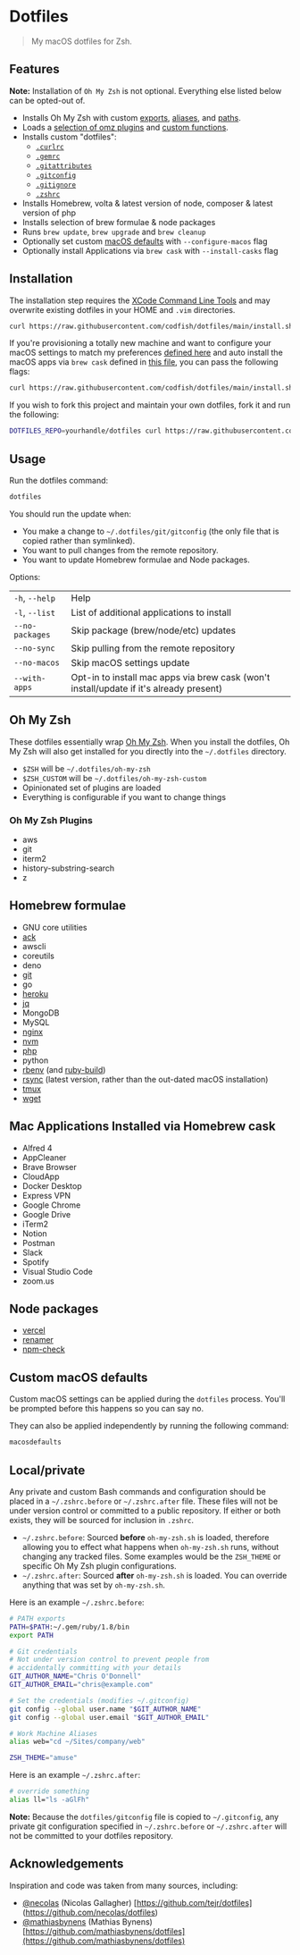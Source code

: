 # Dotfiles

> My macOS dotfiles for Zsh.

## Features

**Note:** Installation of `Oh My Zsh` is not optional. Everything else listed
below can be opted-out of.

- Installs Oh My Zsh with custom [exports](oh-my-zsh-custom/02-exports.zsh), [aliases](oh-my-zsh-custom/03-aliases.zsh), and [paths](oh-my-zsh-custom/01-paths.zsh).
- Loads a [selection of omz plugins](dotfiles/zshrc#L66) and [custom functions](functions).
- Installs custom "dotfiles":
  - [`.curlrc`](dotfiles/curlrc)
  - [`.gemrc`](dotfiles/gemrc)
  - [`.gitattributes`](dotfiles/gitattributes)
  - [`.gitconfig`](dotfiles/gitconfig)
  - [`.gitignore`](dotfiles/gitignore)
  - [`.zshrc`](dotfiles/zshrc)
- Installs Homebrew, volta & latest version of node, composer & latest version of php
- Installs selection of brew formulae & node packages
- Runs `brew update`, `brew upgrade` and `brew cleanup`
- Optionally set custom [macOS defaults](bin/macosdefaults) with `--configure-macos` flag
- Optionally install Applications via `brew cask` with `--install-casks` flag

## Installation

The installation step requires the [XCode Command Line
Tools](https://developer.apple.com/downloads) and may overwrite existing
dotfiles in your HOME and `.vim` directories.

```sh
curl https://raw.githubusercontent.com/codfish/dotfiles/main/install.sh | bash
```

If you're provisioning a totally new machine and want to configure your macOS settings to match my preferences [defined here](bin/macosdefaults) and auto install the macOS apps via `brew cask` defined in [this file](lib/brew), you can pass the following flags:

```sh
curl https://raw.githubusercontent.com/codfish/dotfiles/main/install.sh | bash -s -- --configure-macos --install-casks
```

If you wish to fork this project and maintain your own dotfiles, fork it and
run the following:

```sh
DOTFILES_REPO=yourhandle/dotfiles curl https://raw.githubusercontent.com/codfish/dotfiles/main/install.sh | bash
```

## Usage

Run the dotfiles command:

```sh
dotfiles
```

You should run the update when:

- You make a change to `~/.dotfiles/git/gitconfig` (the only file that is
  copied rather than symlinked).
- You want to pull changes from the remote repository.
- You want to update Homebrew formulae and Node packages.

Options:

<table>
    <tr>
        <td><code>-h</code>, <code>--help</code></td>
        <td>Help</td>
    </tr>
    <tr>
        <td><code>-l</code>, <code>--list</code></td>
        <td>List of additional applications to install</td>
    </tr>
    <tr>
        <td><code>--no-packages</code></td>
        <td>Skip package (brew/node/etc) updates</td>
    </tr>
    <tr>
        <td><code>--no-sync</code></td>
        <td>Skip pulling from the remote repository</td>
    </tr>
    <tr>
        <td><code>--no-macos</code></td>
        <td>Skip macOS settings update</td>
    </tr>
    <tr>
        <td><code>--with-apps</code></td>
        <td>Opt-in to install mac apps via brew cask (won't install/update if it's already present)</td>
    </tr>
</table>

## Oh My Zsh

These dotfiles essentially wrap [Oh My Zsh](https://ohmyz.sh/). When you install the dotfiles, Oh My Zsh will also get installed for you directly into the `~/.dotfiles` directory.

- `$ZSH` will be `~/.dotfiles/oh-my-zsh`
- `$ZSH_CUSTOM` will be `~/.dotfiles/oh-my-zsh-custom`
- Opinionated set of plugins are loaded
- Everything is configurable if you want to change things

### Oh My Zsh Plugins

- aws
- git
- iterm2
- history-substring-search
- z

## Homebrew formulae

- GNU core utilities
- [ack](http://betterthangrep.com/)
- awscli
- coreutils
- deno
- [git](http://git-scm.com/)
- go
- [heroku](https://devcenter.heroku.com/articles/heroku-cli)
- [jq](https://stedolan.github.io/jq/)
- MongoDB
- MySQL
- [nginx](https://www.nginx.com/)
- [nvm](https://github.com/creationix/nvm)
- [php](https://formulae.brew.sh/formula/php)
- python
- [rbenv](https://github.com/rbenv/rbenv) (and [ruby-build](https://github.com/rbenv/ruby-build))
- [rsync](https://rsync.samba.org/) (latest version, rather than the out-dated macOS installation)
- [tmux](https://github.com/tmux/tmux/wiki)
- [wget](http://www.gnu.org/software/wget/)

## Mac Applications Installed via Homebrew cask

- Alfred 4
- AppCleaner
- Brave Browser
- CloudApp
- Docker Desktop
- Express VPN
- Google Chrome
- Google Drive
- iTerm2
- Notion
- Postman
- Slack
- Spotify
- Visual Studio Code
- zoom.us

## Node packages

- [vercel](https://vercel.com/)
- [renamer](https://github.com/75lb/renamer)
- [npm-check](https://github.com/dylang/npm-check)

## Custom macOS defaults

Custom macOS settings can be applied during the `dotfiles` process. You'll be prompted before this happens so you can say no.

They can also be applied independently by running the following command:

```sh
macosdefaults
```

## Local/private

Any private and custom Bash commands and configuration should be placed in a
`~/.zshrc.before` or `~/.zshrc.after` file. These files will not be under
version control or committed to a public repository. If either or both exists,
they will be sourced for inclusion in `.zshrc`.

- `~/.zshrc.before`: Sourced **before** `oh-my-zsh.sh` is loaded, therefore allowing you to effect what happens when `oh-my-zsh.sh` runs, without changing any tracked files. Some examples would be the `ZSH_THEME` or specific Oh My Zsh plugin configurations.
- `~/.zshrc.after`: Sourced **after**  `oh-my-zsh.sh` is loaded. You can override anything that was set by `oh-my-zsh.sh`.

Here is an example `~/.zshrc.before`:

```sh
# PATH exports
PATH=$PATH:~/.gem/ruby/1.8/bin
export PATH

# Git credentials
# Not under version control to prevent people from
# accidentally committing with your details
GIT_AUTHOR_NAME="Chris O'Donnell"
GIT_AUTHOR_EMAIL="chris@example.com"

# Set the credentials (modifies ~/.gitconfig)
git config --global user.name "$GIT_AUTHOR_NAME"
git config --global user.email "$GIT_AUTHOR_EMAIL"

# Work Machine Aliases
alias web="cd ~/Sites/company/web"

ZSH_THEME="amuse"
```

Here is an example `~/.zshrc.after`:

```sh
# override something
alias ll="ls -aGlFh"
```

**Note:** Because the `dotfiles/gitconfig` file is copied to `~/.gitconfig`, any private
git configuration specified in `~/.zshrc.before` or `~/.zshrc.after` will not be committed to
your dotfiles repository.

## Acknowledgements

Inspiration and code was taken from many sources, including:

- [@necolas](https://github.com/necolas) (Nicolas Gallagher)
  [https://github.com/tejr/dotfiles] (https://github.com/necolas/dotfiles)
- [@mathiasbynens](https://github.com/mathiasbynens) (Mathias Bynens)
  [https://github.com/mathiasbynens/dotfiles](https://github.com/mathiasbynens/dotfiles)
